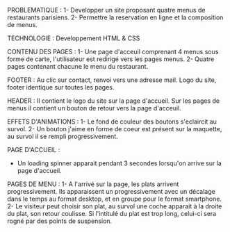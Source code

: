 PROBLEMATIQUE :
1- Developper un site proposant quatre menus de restaurants parisiens.
2- Permettre la reservation en ligne et la composition de menus.

TECHNOLOGIE :
Developpement HTML & CSS

CONTENU DES PAGES :
1- Une page d'acceuil comprenant 4 menus sous forme de carte, l'utilisateur est redirigé vers les pages menus.
2- Quatre pages contenant chacune le menu du restaurant.
 
FOOTER :
Au clic sur contact, renvoi vers une adresse mail.
Logo du site, footer identique sur toutes les pages.

HEADER :
Il contient le logo du site sur la page d'accueil.
Sur les pages de menus il contient un bouton de retour vers la page d'acceuil.

EFFETS D'ANIMATIONS :
1- Le fond de couleur des boutons s'eclaircit au survol.
2- Un bouton j'aime en forme de coeur est présent sur la maquette, au survol il se rempli progressivement.

PAGE D'ACCUEIL :
- Un loading spinner apparait pendant 3 secondes lorsqu'on arrive sur la page d'accueil.

PAGES DE MENU :
1- A l'arrivé sur la page, les plats arrivent progressivement. 
Ils apparaissent un progressivement avec un décalage dans le temps au format desktop,
et en groupe pour le format smartphone.
2- Le visiteur peut choisir son plat, au survol une coche apparait à la droite du plat, son retour coulisse.
Si l'intitulé du plat est trop long, celui-ci sera rogné par des points de suspension.
